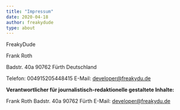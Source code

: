 ```yaml
---
title: "Impressum"
date: 2020-04-18
author: freakydude
type: about
---
```


FreakyDude

Frank Roth

Badstr. 40a
90762 Fürth
Deutschland

Telefon: 004915205448415
E-Mail: developer@freakydu.de

**Verantwortlicher für journalistisch-redaktionelle gestaltete Inhalte:**

Frank Roth
Badstr. 40a
90762 Fürth
E-Mail: developer@freakydu.de
